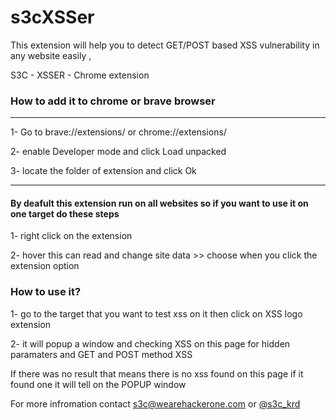 # s3cXSSer
This extension will help you to detect GET/POST based XSS vulnerability in any website easily ,


S3C - XSSER - Chrome extension



### How to add it to chrome or brave browser
------------------------------------------------------

1- Go to brave://extensions/ or chrome://extensions/

2- enable Developer mode and click Load unpacked

3- locate the folder of extension and click Ok


-------------------------------------------------------

#### By deafult this extension run on all websites so if you want to use it on one target do these steps

1- right click on the extension 

2- hover this can read and change site data >> choose when you click the extension option


### How to use it?

1- go to the target that you want to test xss on it then click on XSS logo extension

2- it will popup a window and checking XSS on this page for hidden paramaters and GET and POST method XSS

If there was no result that means there is no xss found on this page if it found one it will tell on the POPUP window



For more infromation contact s3c@wearehackerone.com or <a target=_blank href="https://twitter.com/s3c_krd">@s3c_krd</a>
